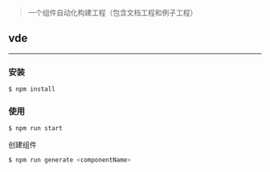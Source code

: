 
> 一个组件自动化构建工程（包含文档工程和例子工程）

## vde
---
### 安装

``` bash
$ npm install
```

### 使用

``` bash
$ npm run start
```

创建组件

``` bash
$ npm run generate <componentName>
```

